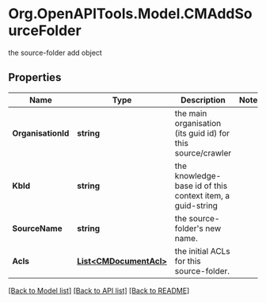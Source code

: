 # Org.OpenAPITools.Model.CMAddSourceFolder
the source-folder add object

## Properties

Name | Type | Description | Notes
------------ | ------------- | ------------- | -------------
**OrganisationId** | **string** | the main organisation (its guid id) for this source/crawler | 
**KbId** | **string** | the knowledge-base id of this context item, a guid-string | 
**SourceName** | **string** | the source-folder&#39;s new name. | 
**Acls** | [**List&lt;CMDocumentAcl&gt;**](CMDocumentAcl.md) | the initial ACLs for this source-folder. | 

[[Back to Model list]](../README.md#documentation-for-models) [[Back to API list]](../README.md#documentation-for-api-endpoints) [[Back to README]](../README.md)


